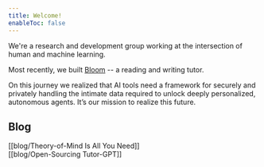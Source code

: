 ```yaml
---
title: Welcome!
enableToc: false
---
```


We're a research and development group working at the intersection of human and machine learning.  

Most recently, we built [Bloom](https://bloombot.ai) -- a reading and writing tutor.  

On this journey we realized that AI tools need a framework for securely and privately handling the intimate data required to unlock deeply personalized, autonomous agents. It’s our mission to realize this future.

## Blog

[[blog/Theory-of-Mind Is All You Need]]  
[[blog/Open-Sourcing Tutor-GPT]]
